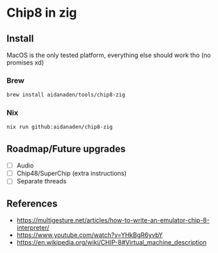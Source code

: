 # Chip8 in zig

## Install

MacOS is the only tested platform, everything else should work tho (no promises xd)

### Brew

```sh
brew install aidanaden/tools/chip8-zig
```

### Nix

```sh
nix run github:aidanaden/chip8-zig
```

## Roadmap/Future upgrades

- [ ] Audio
- [ ] Chip48/SuperChip (extra instructions)
- [ ] Separate threads

## References

- https://multigesture.net/articles/how-to-write-an-emulator-chip-8-interpreter/
- https://www.youtube.com/watch?v=YHkBgR6yvbY
- https://en.wikipedia.org/wiki/CHIP-8#Virtual_machine_description
